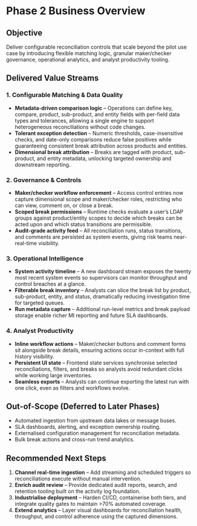 # Phase 2 Business Overview

## Objective
Deliver configurable reconciliation controls that scale beyond the pilot use case by introducing flexible matching logic, granular maker/checker governance, operational analytics, and analyst productivity tooling.

## Delivered Value Streams

### 1. Configurable Matching & Data Quality
* **Metadata-driven comparison logic** – Operations can define key, compare, product, sub-product, and entity fields with per-field data types and tolerances, allowing a single engine to support heterogeneous reconciliations without code changes.
* **Tolerant exception detection** – Numeric thresholds, case-insensitive checks, and date-only comparisons reduce false positives while guaranteeing consistent break attribution across products and entities.
* **Dimensional break attribution** – Breaks are tagged with product, sub-product, and entity metadata, unlocking targeted ownership and downstream reporting.

### 2. Governance & Controls
* **Maker/checker workflow enforcement** – Access control entries now capture dimensional scope and maker/checker roles, restricting who can view, comment on, or close a break.
* **Scoped break permissions** – Runtime checks evaluate a user’s LDAP groups against product/entity scopes to decide which breaks can be acted upon and which status transitions are permissible.
* **Audit-grade activity feed** – All reconciliation runs, status transitions, and comments are persisted as system events, giving risk teams near-real-time visibility.

### 3. Operational Intelligence
* **System activity timeline** – A new dashboard stream exposes the twenty most recent system events so supervisors can monitor throughput and control breaches at a glance.
* **Filterable break inventory** – Analysts can slice the break list by product, sub-product, entity, and status, dramatically reducing investigation time for targeted queues.
* **Run metadata capture** – Additional run-level metrics and break payload storage enable richer MI reporting and future SLA dashboards.

### 4. Analyst Productivity
* **Inline workflow actions** – Maker/checker buttons and comment forms sit alongside break details, ensuring actions occur in-context with full history visibility.
* **Persistent UI state** – Frontend state services synchronise selected reconciliations, filters, and breaks so analysts avoid redundant clicks while working large inventories.
* **Seamless exports** – Analysts can continue exporting the latest run with one click, even as filters and workflows evolve.

## Out-of-Scope (Deferred to Later Phases)
* Automated ingestion from upstream data lakes or message buses.
* SLA dashboards, alerting, and exception ownership routing.
* Externalised configuration management for reconciliation metadata.
* Bulk break actions and cross-run trend analytics.

## Recommended Next Steps
1. **Channel real-time ingestion** – Add streaming and scheduled triggers so reconciliations execute without manual intervention.
2. **Enrich audit review** – Provide dedicated audit reports, search, and retention tooling built on the activity log foundation.
3. **Industrialise deployment** – Harden CI/CD, containerise both tiers, and integrate quality gates to maintain >70% automated coverage.
4. **Extend analytics** – Layer visual dashboards for reconciliation health, throughput, and control adherence using the captured dimensions.
